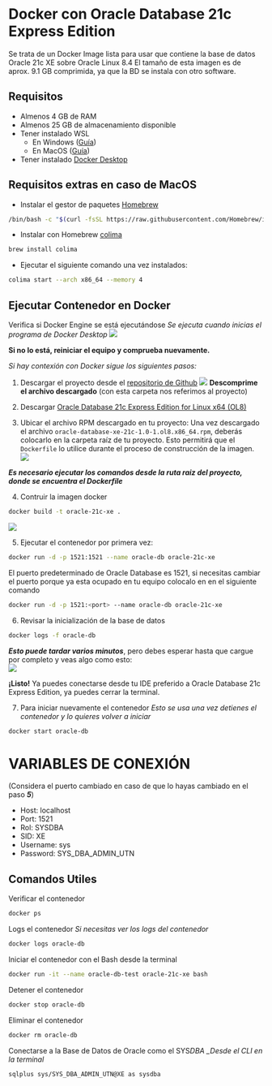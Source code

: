 # Docker con Oracle Database 21c Express Edition

Se trata de un Docker Image lista para usar que contiene la base de datos Oracle 21c XE sobre Oracle Linux 8.4
El tamaño de esta imagen es de aprox. 9.1 GB comprimida, ya que la BD se instala con otro software.

## Requisitos

- Almenos 4 GB de RAM
- Almenos 25 GB de almacenamiento disponible
- Tener instalado WSL
  - En Windows ([Guía](https://www.youtube.com/shorts/ddfLijQ1t88))
  - En MacOS ([Guía](https://www.youtube.com/watch?v=a30Enh1_aWI))
- Tener instalado [Docker Desktop](https://docs.docker.com/get-docker/)

## Requisitos extras en caso de MacOS

- Instalar el gestor de paquetes [Homebrew](https://brew.sh/es/)

```bash
/bin/bash -c "$(curl -fsSL https://raw.githubusercontent.com/Homebrew/install/HEAD/install.sh)"
```

- Instalar con Homebrew [colima](https://formulae.brew.sh/formula/colima)

```bash
brew install colima
```

- Ejecutar el siguiente comando una vez instalados:

```bash
colima start --arch x86_64 --memory 4
```

## Ejecutar Contenedor en Docker

Verifica si Docker Engine se está ejecutándose
_Se ejecuta cuando inicias el programa de Docker Desktop_
![](./static/imgs/DockerEngineRunning.png)

**Si no lo está, reiniciar el equipo y comprueba nuevamente.**

_Si hay contexión con Docker sigue los siguientes pasos:_

1. Descargar el proyecto desde el [repositorio de Github](https://github.com/iDylaan/docker-oracle-database-21c-xe)
   ![](./static/imgs/DownloadPorject.png)
   **Descomprime el archivo descargado** (con esta carpeta nos referimos al proyecto)

2. Descargar [Oracle Database 21c Express Edition for Linux x64 (OL8)](https://www.oracle.com/mx/database/technologies/xe-downloads.html)
3. Ubicar el archivo RPM descargado en tu proyecto:
   Una vez descargado el archivo `oracle-database-xe-21c-1.0-1.ol8.x86_64.rpm`, deberás colocarlo en la carpeta raíz de tu proyecto. Esto permitirá que el `Dockerfile` lo utilice durante el proceso de construcción de la imagen.
   ![](./static/imgs/ODBS21cXE-Screenshot.png)

**_Es necesario ejecutar los comandos desde la ruta raiz del proyecto, donde se encuentra el Dockerfile_**

4. Contruir la imagen docker

```bash
docker build -t oracle-21c-xe .
```

![](./static/imgs/DockerBuildBASH.png)

5. Ejecutar el contenedor por primera vez:

```bash
docker run -d -p 1521:1521 --name oracle-db oracle-21c-xe
```

El puerto predeterminado de Oracle Database es 1521, si necesitas cambiar el puerto porque ya esta ocupado en tu equipo colocalo en <port> en el siguiente comando

```bash
docker run -d -p 1521:<port> --name oracle-db oracle-21c-xe
```

6. Revisar la inicialización de la base de datos

```bash
docker logs -f oracle-db
```

**_Esto puede tardar varios minutos_**, pero debes esperar hasta que cargue por completo y veas algo como esto: <br />
![](./static/imgs/ODBS21cXELogger-Screenshot.png)

**¡Listo!** Ya puedes conectarse desde tu IDE preferido a Oracle Database 21c Express Edition, ya puedes cerrar la terminal.

7. Para iniciar nuevamente el contenedor
   _Esto se usa una vez detienes el contenedor y lo quieres volver a iniciar_

```bash
docker start oracle-db
```

# **VARIABLES DE CONEXIÓN**

(Considera el puerto cambiado en caso de que lo hayas cambiado en el paso **_5_**)

- Host: localhost
- Port: 1521
- Rol: SYSDBA
- SID: XE
- Username: sys
- Password: SYS_DBA_ADMIN_UTN

## Comandos Utiles

Verificar el contenedor

```bash
docker ps
```

Logs el contenedor
_Si necesitas ver los logs del contenedor_

```bash
docker logs oracle-db
```

Iniciar el contenedor con el Bash desde la terminal

```bash
docker run -it --name oracle-db-test oracle-21c-xe bash
```

Detener el contenedor

```bash
docker stop oracle-db
```

Eliminar el contenedor

```bash
docker rm oracle-db
```

Conectarse a la Base de Datos de Oracle como el SYS*DBA
\_Desde el CLI en la terminal*

```bash
sqlplus sys/SYS_DBA_ADMIN_UTN@XE as sysdba
```
